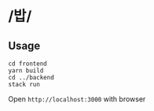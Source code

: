 # /밥/

## Usage

```shell
cd frontend
yarn build
cd ../backend
stack run
```

Open `http://localhost:3000` with browser

